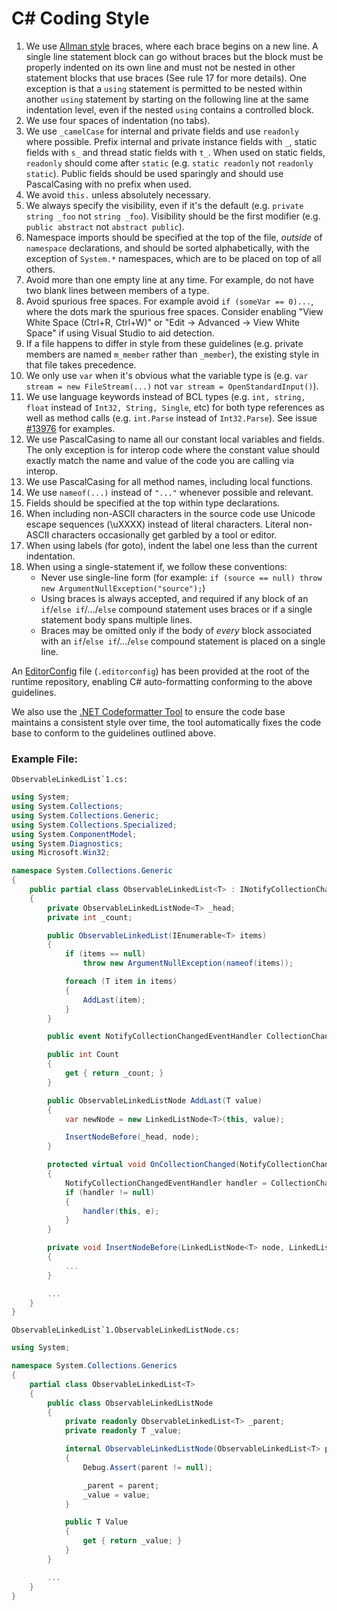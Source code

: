 C# Coding Style
===============

1. We use [Allman style](http://en.wikipedia.org/wiki/Indent_style#Allman_style) braces, where each brace begins on a new line. A single line statement block can go without braces but the block must be properly indented on its own line and must not be nested in other statement blocks that use braces (See rule 17 for more details). One exception is that a `using` statement is permitted to be nested within another `using` statement by starting on the following line at the same indentation level, even if the nested `using` contains a controlled block.
2. We use four spaces of indentation (no tabs).
3. We use `_camelCase` for internal and private fields and use `readonly` where possible. Prefix internal and private instance fields with `_`, static fields with `s_` and thread static fields with `t_`. When used on static fields, `readonly` should come after `static` (e.g. `static readonly` not `readonly static`).  Public fields should be used sparingly and should use PascalCasing with no prefix when used.
4. We avoid `this.` unless absolutely necessary.
5. We always specify the visibility, even if it's the default (e.g.
   `private string _foo` not `string _foo`). Visibility should be the first modifier (e.g.
   `public abstract` not `abstract public`).
6. Namespace imports should be specified at the top of the file, *outside* of
   `namespace` declarations, and should be sorted alphabetically, with the exception of `System.*` namespaces, which are to be placed on top of all others.
7. Avoid more than one empty line at any time. For example, do not have two
   blank lines between members of a type.
8. Avoid spurious free spaces.
   For example avoid `if (someVar == 0)...`, where the dots mark the spurious free spaces.
   Consider enabling "View White Space (Ctrl+R, Ctrl+W)" or "Edit -> Advanced -> View White Space" if using Visual Studio to aid detection.
9. If a file happens to differ in style from these guidelines (e.g. private members are named `m_member`
   rather than `_member`), the existing style in that file takes precedence.
10. We only use `var` when it's obvious what the variable type is (e.g. `var stream = new FileStream(...)` not `var stream = OpenStandardInput()`).
11. We use language keywords instead of BCL types (e.g. `int, string, float` instead of `Int32, String, Single`, etc) for both type references as well as method calls (e.g. `int.Parse` instead of `Int32.Parse`). See issue [#13976](https://github.com/dotnet/runtime/issues/13976) for examples.
12. We use PascalCasing to name all our constant local variables and fields. The only exception is for interop code where the constant value should exactly match the name and value of the code you are calling via interop.
13. We use PascalCasing for all method names, including local functions.
14. We use ```nameof(...)``` instead of ```"..."``` whenever possible and relevant.
15. Fields should be specified at the top within type declarations.
16. When including non-ASCII characters in the source code use Unicode escape sequences (\uXXXX) instead of literal characters. Literal non-ASCII characters occasionally get garbled by a tool or editor.
17. When using labels (for goto), indent the label one less than the current indentation.
18. When using a single-statement if, we follow these conventions:
    - Never use single-line form (for example: `if (source == null) throw new ArgumentNullException("source");`)
    - Using braces is always accepted, and required if any block of an `if`/`else if`/.../`else` compound statement uses braces or if a single statement body spans multiple lines.
    - Braces may be omitted only if the body of *every* block associated with an `if`/`else if`/.../`else` compound statement is placed on a single line.

An [EditorConfig](https://editorconfig.org "EditorConfig homepage") file (`.editorconfig`) has been provided at the root of the runtime repository, enabling C# auto-formatting conforming to the above guidelines.

We also use the [.NET Codeformatter Tool](https://github.com/dotnet/codeformatter) to ensure the code base maintains a consistent style over time, the tool automatically fixes the code base to conform to the guidelines outlined above.

### Example File:

``ObservableLinkedList`1.cs:``

```C#
using System;
using System.Collections;
using System.Collections.Generic;
using System.Collections.Specialized;
using System.ComponentModel;
using System.Diagnostics;
using Microsoft.Win32;

namespace System.Collections.Generic
{
    public partial class ObservableLinkedList<T> : INotifyCollectionChanged, INotifyPropertyChanged
    {
        private ObservableLinkedListNode<T> _head;
        private int _count;

        public ObservableLinkedList(IEnumerable<T> items)
        {
            if (items == null)
                throw new ArgumentNullException(nameof(items));

            foreach (T item in items)
            {
                AddLast(item);
            }
        }

        public event NotifyCollectionChangedEventHandler CollectionChanged;

        public int Count
        {
            get { return _count; }
        }

        public ObservableLinkedListNode AddLast(T value)
        {
            var newNode = new LinkedListNode<T>(this, value);

            InsertNodeBefore(_head, node);
        }

        protected virtual void OnCollectionChanged(NotifyCollectionChangedEventArgs e)
        {
            NotifyCollectionChangedEventHandler handler = CollectionChanged;
            if (handler != null)
            {
                handler(this, e);
            }
        }

        private void InsertNodeBefore(LinkedListNode<T> node, LinkedListNode<T> newNode)
        {
            ...
        }

        ...
    }
}
```

``ObservableLinkedList`1.ObservableLinkedListNode.cs:``

```C#
using System;

namespace System.Collections.Generics
{
    partial class ObservableLinkedList<T>
    {
        public class ObservableLinkedListNode
        {
            private readonly ObservableLinkedList<T> _parent;
            private readonly T _value;

            internal ObservableLinkedListNode(ObservableLinkedList<T> parent, T value)
            {
                Debug.Assert(parent != null);

                _parent = parent;
                _value = value;
            }

            public T Value
            {
                get { return _value; }
            }
        }

        ...
    }
}
```
